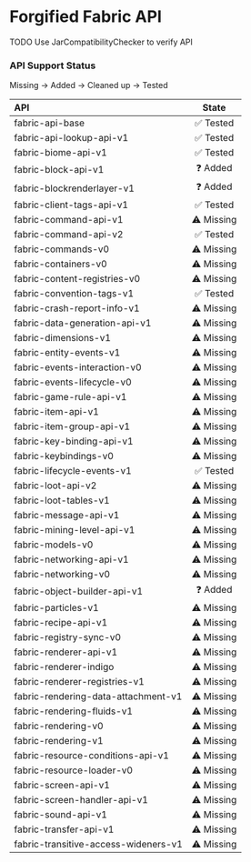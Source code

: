 # Forgified Fabric API

TODO Use JarCompatibilityChecker to verify API

### API Support Status

Missing -> Added -> Cleaned up -> Tested

| API                                  |   State    |
|:-------------------------------------|:----------:|
| fabric-api-base                      |  ✅ Tested  |
| fabric-api-lookup-api-v1             |  ✅ Tested  |
| fabric-biome-api-v1                  |  ✅ Tested  |
| fabric-block-api-v1                  |  ❓ Added   |
| fabric-blockrenderlayer-v1           |  ❓ Added   |
| fabric-client-tags-api-v1            |  ✅ Tested  |
| fabric-command-api-v1                | ⚠️ Missing |
| fabric-command-api-v2                |  ✅ Tested  |
| fabric-commands-v0                   | ⚠️ Missing |
| fabric-containers-v0                 | ⚠️ Missing |
| fabric-content-registries-v0         | ⚠️ Missing |
| fabric-convention-tags-v1            |  ✅ Tested  |
| fabric-crash-report-info-v1          | ⚠️ Missing |
| fabric-data-generation-api-v1        | ⚠️ Missing |
| fabric-dimensions-v1                 | ⚠️ Missing |
| fabric-entity-events-v1              | ⚠️ Missing |
| fabric-events-interaction-v0         | ⚠️ Missing |
| fabric-events-lifecycle-v0           | ⚠️ Missing |
| fabric-game-rule-api-v1              | ⚠️ Missing |
| fabric-item-api-v1                   | ⚠️ Missing |
| fabric-item-group-api-v1             | ⚠️ Missing |
| fabric-key-binding-api-v1            | ⚠️ Missing |
| fabric-keybindings-v0                | ⚠️ Missing |
| fabric-lifecycle-events-v1           |  ✅ Tested  |
| fabric-loot-api-v2                   | ⚠️ Missing |
| fabric-loot-tables-v1                | ⚠️ Missing |
| fabric-message-api-v1                | ⚠️ Missing |
| fabric-mining-level-api-v1           | ⚠️ Missing |
| fabric-models-v0                     | ⚠️ Missing |
| fabric-networking-api-v1             | ⚠️ Missing |
| fabric-networking-v0                 | ⚠️ Missing |
| fabric-object-builder-api-v1         |  ❓ Added   |
| fabric-particles-v1                  | ⚠️ Missing |
| fabric-recipe-api-v1                 | ⚠️ Missing |
| fabric-registry-sync-v0              | ⚠️ Missing |
| fabric-renderer-api-v1               | ⚠️ Missing |
| fabric-renderer-indigo               | ⚠️ Missing |
| fabric-renderer-registries-v1        | ⚠️ Missing |
| fabric-rendering-data-attachment-v1  | ⚠️ Missing |
| fabric-rendering-fluids-v1           | ⚠️ Missing |
| fabric-rendering-v0                  | ⚠️ Missing |
| fabric-rendering-v1                  | ⚠️ Missing |
| fabric-resource-conditions-api-v1    | ⚠️ Missing |
| fabric-resource-loader-v0            | ⚠️ Missing |
| fabric-screen-api-v1                 | ⚠️ Missing |
| fabric-screen-handler-api-v1         | ⚠️ Missing |
| fabric-sound-api-v1                  | ⚠️ Missing |
| fabric-transfer-api-v1               | ⚠️ Missing |
| fabric-transitive-access-wideners-v1 | ⚠️ Missing |